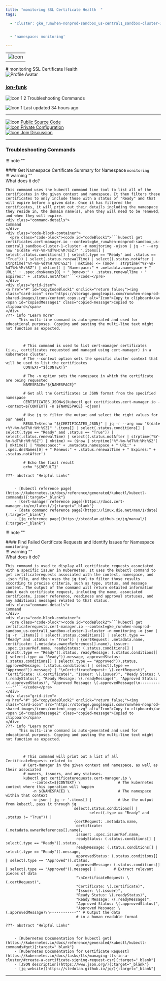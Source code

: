 ```yaml
---
title: "monitoring SSL Certificate Health  "
tags: 

  - 'cluster: gke_runwhen-nonprod-sandbox_us-central1_sandbox-cluster-1-cluster'


  - 'namespace: monitoring'

---
```


<table class="invisible-table">
  <tr>
    <td class="icon-cell">
      <img src="https://storage.googleapis.com/runwhen-nonprod-shared-images/icons/cert-manager.svg" alt="Icon" />
    </td>
  </tr>
</table>
# monitoring SSL Certificate Health    
<div class="author-block">
  <img src="/github_profile_cache/jon-funk_icon.png" alt="Profile Avatar" class="author-avatar">
  <div class="author-info">
    <a href="https://github.com/jon-funk" target="_blank">
    <h3 class="author-name">jon-funk</a></h3>
  <p class="author-bio">
      <img src="https://storage.googleapis.com/runwhen-nonprod-shared-images/icons/terminal.svg" alt="Icon 1" class="bio-icon">
    2 Troubleshooting Commands</p>
      <p class="author-bio">
     <img src="https://storage.googleapis.com/runwhen-nonprod-shared-images/icons/calendar_month.svg" alt="Icon 1" class="bio-icon">
    Last updated 34 hours ago </p>
  </div>
</div>
  

<p></p>
<hr class="custom-hr">
<div class="command-header-grid">
  <div class="grid-item">
    <img class="card-icon" src="https://storage.googleapis.com/runwhen-nonprod-shared-images/icons/public.svg" alt="Icon">
    <a href="https://github.com/runwhen-contrib/rw-cli-codecollection/tree/main/codebundles/k8s-certmanager-healthcheck/runbook.robot" target="_blank">Public Source Code</a>
  </div>

  <div class="grid-item">
    <a href="#" id="configLink" onclick="return false;">
      <img class="card-icon" src="https://storage.googleapis.com/runwhen-nonprod-shared-images/icons/lock.svg" alt="Icon">
      Private Configuration
    </a>
  </div>

  <div class="grid-item">
    <a href="https://github.com/orgs/runwhen-contrib/discussions?discussions_q=is%3Aopen+k8s-certmanager-healthcheck" target="_blank">
      <img class="card-icon" src="https://storage.googleapis.com/runwhen-nonprod-shared-images/icons/forum.svg" alt="Icon">
      Join Discussion
    </a>
  </div>
</div>
<hr class="custom-hr">

### Troubleshooting Commands



!!! note ""
    <div class="command-title">
    #### Get Namespace Certificate Summary for Namespace `monitoring`  
    </div>
    !!! warning ""
    <div class="command-details">
    What does it do?
    </div>
    

    This command uses the kubectl command line tool to list all of the certificates in the given context and namespace. It then filters these certificates to only include those with a status of "Ready" and that will expire before a given date. Once it has filtered the certificates, it will print out their details including the namespace they reside in, the domain name(s), when they will need to be renewed, and when they will expire.
    <div class="command-details">
    Command
    </div>
    <div class="code-block-container">
      <pre class="code-block"><code id="codeBlock1">```kubectl get certificates.cert-manager.io --context=gke_runwhen-nonprod-sandbox_us-central1_sandbox-cluster-1-cluster -n monitoring -ojson | jq -r --arg now "$(date +%Y-%m-%dT%H:%M:%SZ)" '.items[] | select(.status.conditions[] | select(.type == "Ready" and .status == "True")) | select(.status.renewalTime) | select((.status.notAfter | strptime("%Y-%m-%dT%H:%M:%SZ") | mktime) <= ($now | strptime("%Y-%m-%dT%H:%M:%SZ") | mktime)) | "Namespace:" + .metadata.namespace + " URL:" + .spec.dnsNames[0] + " Renews:" + .status.renewalTime + " Expires:" + .status.notAfter'```</code></pre>
    </div>
    <div class="grid-item">
    <a href="#" id="copyCodeBlock1" onclick="return false;"><img class="card-icon" src="https://storage.googleapis.com/runwhen-nonprod-shared-images/icons/content_copy.svg" alt="Icon">Copy to clipboard</a>
    <span id="copiedMessage1" class="copied-message">Copied to clipboard</span>
    </div>
    ???- info "Learn more"
          This multi-line command is auto-generated and used for educational purposes. Copying and pasting the multi-line text might not function as expected.
            
            

            # This command is used to list cert-manager certificates (i.e., certificates requested and managed using cert-manager) in a Kubernetes cluster.
            # The --context option sets the specific cluster context that will be used to list the certificates
            CONTEXT="${CONTEXT}"

            # The -n option sets the namespace in which the certificate are being requested
            NAMESPACE="${NAMESPACE}"

            # Get all the Certificates in JSON format from the specified namespace
            CERTIFICATES_JSON=$(kubectl get certificates.cert-manager.io --context=${CONTEXT} -n ${NAMESPACE} -ojson)

            # Use jq to filter the output and select the right values for our needs
            RESULT=$(echo "${CERTIFICATES_JSON}" | jq -r --arg now "$(date +%Y-%m-%dT%H:%M:%SZ)" '.items[] | select(.status.conditions[] | select(.type == "Ready" and .status == "True")) | select(.status.renewalTime) | select((.status.notAfter | strptime("%Y-%m-%dT%H:%M:%SZ") | mktime) <= ($now | strptime("%Y-%m-%dT%H:%M:%SZ") | mktime)) | "Namespace:" + .metadata.namespace + " URL:" + .spec.dnsNames[0] + " Renews:" + .status.renewalTime + " Expires:" + .status.notAfter')

            # Echo the final result
            echo "${RESULT}"

    ???- abstract "Helpful Links"

            
        - [Kubectl reference page](https://kubernetes.io/docs/reference/generated/kubectl/kubectl-commands){:target="_blank"}
        - [Cert-manager reference page](https://docs.cert-manager.io/en/latest/){:target="_blank"}
        - [date command reference page](https://linux.die.net/man/1/date){:target="_blank"}
        - [jq reference page](https://stedolan.github.io/jq/manual/){:target="_blank"}

<script>

document.getElementById('copyCodeBlock1').addEventListener('click', function() {
    copyCodeBlock1();
});

function copyCodeBlock1() {
  var codeBlock = document.getElementById('codeBlock1');
  var text = codeBlock.textContent;

  navigator.clipboard.writeText(text)
    .then(() => {
      console.log('Code block copied to clipboard:', text);
      showCopiedMessage();
    })
    .catch((error) => {
      console.error('Error copying code block to clipboard:', error);
    });
}

function showCopiedMessage() {
  var copiedMessage = document.getElementById('copiedMessage1');
  copiedMessage.classList.add('show');

  setTimeout(function() {
    copiedMessage.classList.remove('show');
  }, 2000);
}
</script>




!!! note ""
    <div class="command-title">
    #### Find Failed Certificate Requests and Identify Issues for Namespace `monitoring`  
    </div>
    !!! warning ""
    <div class="command-details">
    What does it do?
    </div>
    

    This command is used to display all certificate requests associated with a specific issuer in Kubernetes. It uses the kubectl command to get certificaterequests associated with the context, namespace, and .json file, and then uses the jq tool to filter those results according to precise criteria, such as type, status, and message content. The output of the command will return detailed information about each certificate request, including the name, associated certificate, issuer reference, readiness and approval statuses, and any additional messages related to that status.
    <div class="command-details">
    Command
    </div>
    <div class="code-block-container">
      <pre class="code-block"><code id="codeBlock2">```kubectl get certificaterequests.cert-manager.io --context=gke_runwhen-nonprod-sandbox_us-central1_sandbox-cluster-1-cluster -n monitoring -o json | jq -r '.items[] | select(.status.conditions[] | select(.type == "Ready" and .status != "True")) | {certRequest: .metadata.name, certificate: (.metadata.ownerReferences[].name), issuer: .spec.issuerRef.name, readyStatus: (.status.conditions[] | select(.type == "Ready")).status, readyMessage: (.status.conditions[] | select(.type == "Ready")).message, approvedStatus: (.status.conditions[] | select(.type == "Approved")).status, approvedMessage: (.status.conditions[] | select(.type == "Approved")).message} | "\nCertificateRequest: \(.certRequest)", "Certificate: \(.certificate)", "Issuer: \(.issuer)", "Ready Status: \(.readyStatus)", "Ready Message: \(.readyMessage)", "Approved Status: \(.approvedStatus)", "Approved Message: \(.approvedMessage)\n------------"'```</code></pre>
    </div>
    <div class="grid-item">
    <a href="#" id="copyCodeBlock2" onclick="return false;"><img class="card-icon" src="https://storage.googleapis.com/runwhen-nonprod-shared-images/icons/content_copy.svg" alt="Icon">Copy to clipboard</a>
    <span id="copiedMessage2" class="copied-message">Copied to clipboard</span>
    </div>
    ???- info "Learn more"
          This multi-line command is auto-generated and used for educational purposes. Copying and pasting the multi-line text might not function as expected.
            
            

            # This command will print out a list of all CertificateRequests related to
            # Cert-Manager in the given context and namespace, as well as their associated
            # owners, issuers, and any statuses. 
            kubectl get certificaterequests.cert-manager.io \
                --context=${CONTEXT} \                 # The kubernetes context where this operation will happen
                -n ${NAMESPACE} \                      # The namespace within that context 
                -o json | jq -r '.items[] |            # Use the output from kubectl, pass it through jq 
                                   select(.status.conditions[] | 
                                          select(.type == "Ready" and .status != "True")) | 
                                   {certRequest: .metadata.name, 
                                    certificate: (.metadata.ownerReferences[].name), 
                                    issuer: .spec.issuerRef.name, 
                                    readyStatus: (.status.conditions[] | select(.type == "Ready")).status, 
                                    readyMessage: (.status.conditions[] | select(.type == "Ready")).message, 
                                    approvedStatus: (.status.conditions[] | select(.type == "Approved")).status, 
                                    approvedMessage: (.status.conditions[] | select(.type == "Approved")).message} |        # Extract relevant pieces of data
                                    "\nCertificateRequest: \(.certRequest)", 
                                    "Certificate: \(.certificate)", 
                                    "Issuer: \(.issuer)", 
                                    "Ready Status: \(.readyStatus)", 
                                    "Ready Message: \(.readyMessage)", 
                                    "Approved Status: \(.approvedStatus)", 
                                    "Approved Message: \(.approvedMessage)\n------------"' # Output the data 
                                    # in a human readable format

    ???- abstract "Helpful Links"

            
        - [Kubernetes Documentation for kubectl get](https://kubernetes.io/docs/reference/generated/kubectl/kubectl-commands#get){:target="_blank"}
        - [Kubernetes Documentation for Certificate Request](https://kubernetes.io/docs/tasks/tls/managing-tls-in-a-cluster/#create-a-certificate-signing-request-csr){:target="_blank"}
        - [JSON description](https://www.json.org/){:target="_blank"}
        - [jq website](https://stedolan.github.io/jq/){:target="_blank"}

<script>

document.getElementById('copyCodeBlock2').addEventListener('click', function() {
    copyCodeBlock2();
});

function copyCodeBlock2() {
  var codeBlock = document.getElementById('codeBlock2');
  var text = codeBlock.textContent;

  navigator.clipboard.writeText(text)
    .then(() => {
      console.log('Code block copied to clipboard:', text);
      showCopiedMessage();
    })
    .catch((error) => {
      console.error('Error copying code block to clipboard:', error);
    });
}

function showCopiedMessage() {
  var copiedMessage = document.getElementById('copiedMessage2');
  copiedMessage.classList.add('show');

  setTimeout(function() {
    copiedMessage.classList.remove('show');
  }, 2000);
}
</script>




<script>
document.getElementById('configLink').addEventListener('click', function() {
    showConfig('/workspaces/ws/slxs/gt-mn-grnwh-cert-health1/runbook.yaml');
});

function showConfig(runbook) {
    const popupContainer = document.createElement("div"); // Container for the popup
    const popup = document.createElement("div");
    popup.classList.add("popup");

    const loadingMessage = document.createElement("h1");
    loadingMessage.innerText = "Please wait...";

    popup.appendChild(loadingMessage);
    popupContainer.appendChild(popup); // Append the popup to the container
    document.body.appendChild(popupContainer); // Append the container to the document body

    fetch('/get-runbook-config', {
        method: 'POST',
        headers: {
            'Content-Type': 'application/json'
        },
        body: JSON.stringify({
            runbook: runbook,
        }) 
        })
        .then(response => {
            if (!response.ok) {
                throw new Error('Network response was not ok');
            }
            return response.text();
        })
        .then(data => {
            popup.removeChild(loadingMessage);

            const closeButton = document.createElement("span");
            closeButton.classList.add("close");
            closeButton.innerHTML = "&times;";
            closeButton.style.fontSize = "24px"; // Increase the font size for better visibility
            closeButton.style.position = "absolute";
            closeButton.style.top = "10px";
            closeButton.style.right = "10px";

            const title = document.createElement("p");
            title.innerText = "Private configuration for: " + 'monitoring SSL Certificate Health  ';
            const configPath = document.createElement("p");
            configPath.innerText = "Local filesystem path: /shared/output/" + runbook;

            const image = document.createElement("img");
            image.src = "https://storage.googleapis.com/runwhen-nonprod-shared-images/icons/lock.svg";
            image.alt = "Icon";

            const codeBlock = document.createElement("pre");
            codeBlock.classList.add("code-block");
            codeBlock.innerText = data;

            popup.appendChild(closeButton);
            popup.appendChild(image); // Append the image to the popup
            popup.appendChild(title);
            popup.appendChild(configPath);
            popup.appendChild(codeBlock);
        })
        .catch(error => {
            console.error('Error:', error);
            alert(error);
        });

    // Event delegation for close button click
    popupContainer.addEventListener("click", (event) => {
        const target = event.target;
        if (target.classList.contains("close")) {
            event.stopPropagation(); // Stop event propagation
            document.body.removeChild(popupContainer); // Remove the container instead of the popup
        }
    });
}

</script>
<style>
  .multiline {
    white-space: pre-wrap;
    word-wrap: break-word;
  }
.popup .code-block {
    background-color: #333;
    color: #f8f8f8;
    padding: 10px;
    font-family: Consolas, Monaco, 'Andale Mono', monospace;
    font-size: 14px;
    line-height: 1.4;
    overflow: auto;
}


</style>



---